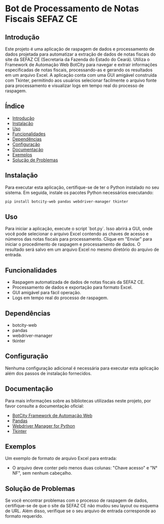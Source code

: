 # Bot de Processamento de Notas Fiscais SEFAZ CE

## Introdução

Este projeto é uma aplicação de raspagem de dados e processamento de dados projetada para automatizar a extração de dados de notas fiscais do site da SEFAZ CE (Secretaria da Fazenda do Estado do Ceará). Utiliza o Framework de Automação Web BotCity para navegar e extrair informações especificadas de notas fiscais, processando-as e gerando os resultados em um arquivo Excel. A aplicação conta com uma GUI amigável construída com Tkinter, permitindo aos usuários selecionar facilmente o arquivo fonte para processamento e visualizar logs em tempo real do processo de raspagem.

## Índice

- [Introdução](#introdução)
- [Instalação](#instalação)
- [Uso](#uso)
- [Funcionalidades](#funcionalidades)
- [Dependências](#dependências)
- [Configuração](#configuração)
- [Documentação](#documentação)
- [Exemplos](#exemplos)
- [Solução de Problemas](#solução-de-problemas)

## Instalação

Para executar esta aplicação, certifique-se de ter o Python instalado no seu sistema. Em seguida, instale os pacotes Python necessários executando:

```bash
pip install botcity-web pandas webdriver-manager tkinter
```

## Uso

Para iniciar a aplicação, execute o script \`bot.py\`. Isso abrirá a GUI, onde você pode selecionar o arquivo Excel contendo as chaves de acesso e números das notas fiscais para processamento. Clique em "Enviar" para iniciar o procedimento de raspagem e processamento de dados. O resultado será salvo em um arquivo Excel no mesmo diretório do arquivo de entrada.

## Funcionalidades

- Raspagem automatizada de dados de notas fiscais da SEFAZ CE.
- Processamento de dados e exportação para formato Excel.
- GUI amigável para fácil operação.
- Logs em tempo real do processo de raspagem.

## Dependências

- botcity-web
- pandas
- webdriver-manager
- tkinter

## Configuração

Nenhuma configuração adicional é necessária para executar esta aplicação além dos passos de instalação fornecidos.

## Documentação

Para mais informações sobre as bibliotecas utilizadas neste projeto, por favor consulte a documentação oficial:
- [BotCity Framework de Automação Web](https://botcity.dev/documentation/web)
- [Pandas](https://pandas.pydata.org/pandas-docs/stable/)
- [Webdriver Manager for Python](https://github.com/SergeyPirogov/webdriver_manager)
- [Tkinter](https://docs.python.org/3/library/tkinter.html)

## Exemplos

Um exemplo de formato de arquivo Excel para entrada:
- O arquivo deve conter pelo menos duas colunas: "Chave acesso" e "N° NF", sem nenhum cabeçalho.

## Solução de Problemas

Se você encontrar problemas com o processo de raspagem de dados, certifique-se de que o site da SEFAZ CE não mudou seu layout ou esquema de URL. Além disso, verifique se o seu arquivo de entrada corresponde ao formato requerido.